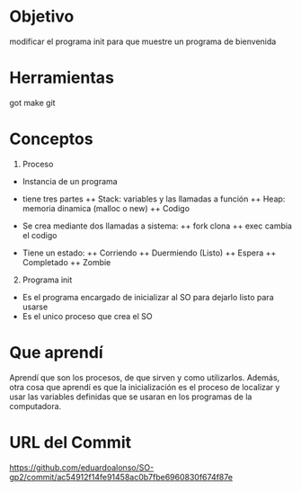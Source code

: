 # Objetivo
modificar el programa init para que muestre un programa de bienvenida

# Herramientas
got
make
git

# Conceptos

1) Proceso
+ Instancia de un programa
+ tiene tres partes
++ Stack: variables y las llamadas a función
++ Heap: memoria dinamica (malloc o new)
++ Codigo

+ Se crea mediante dos llamadas a sistema:
++ fork clona
++ exec cambia el codigo

+ Tiene un estado:
++ Corriendo
++ Duermiendo (Listo)
++ Espera
++ Completado
++ Zombie

2) Programa init
+ Es el programa encargado de inicializar al SO para dejarlo listo para usarse
+ Es el unico proceso que crea el SO

# Que aprendí
Aprendí que son los procesos, de que sirven y como utilizarlos. Además, otra cosa que aprendí es que
la inicialización es el proceso de localizar y usar las variables definidas que se usaran en los programas
de la computadora.

# URL del Commit
https://github.com/eduardoalonso/SO-gp2/commit/ac54912f14fe91458ac0b7fbe6960830f674f87e





